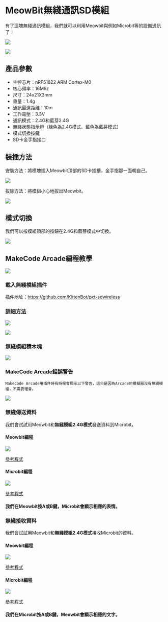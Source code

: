 # MeowBit無綫通訊SD模組

有了這塊無綫通訊模組，我們就可以利用Meowbit與例如Microbit等的設備通訊了！

![](./images/sd1.png)

![](./images/sd2.png)

## 產品參數

- 主控芯片：nRF51822 ARM Cortex-M0
- 核心頻率：16Mhz
- 尺寸：24x21X3mm
- 重量：1.4g
- 通訊最遠距離：10m
- 工作電壓：3.3V
- 通訊模式：2.4G和藍芽2.4G
- 無綫狀態指示燈（綠色為2.4G模式、藍色為藍芽模式）
- 模式切換按鍵
- SD卡金手指接口

## 裝插方法

安裝方法：將模塊插入Meowbit頂部的SD卡插槽，金手指那一面朝自己。

![](./images/sd3.gif)

拔除方法：將模組小心地拔出Meowbit。

![](./images/sd4.gif)

## 模式切換

我們可以按模組頂部的按鈕在2.4G和藍芽模式中切換。

![](./images/sd12.gif)

## MakeCode Arcade編程教學

![](./images/acbanner.png)



### 載入無綫模組插件

插件地址：https://github.com/KittenBot/pxt-sdwireless

### [詳細方法](../Makecode/powerBrickMC)

![](./images/sd5.png)

![](./images/sd6.png)

### 無綫模組積木塊

![](./images/sd7.png)

### MakeCode Arcade錯誤警告

    MakeCode Arcade用插件時有時候會顯示以下警告，這只是因為Arcade的模擬器沒有無綫模組，不需要理會。

![](./images/sd13.png)

### 無綫傳送資料

我們會試試用Meowbit和**無綫模組2.4G模式**發送資料到Microbit。

#### Meowbit編程

![](./images/sd8.png)

[參考程式](https://makecode.com/_CTHU6hP81P6U)

#### Microbit編程

![](./images/sd9.png)

[參考程式](https://makecode.microbit.org/_R8zKEpixPazc)

#### 我們在Meowbit按A或B鍵，Microbit會顯示相應的表情。

### 無綫接收資料

我們會試試用Meowbit和**無綫模組2.4G模式**接收Microbit的資料。

#### Meowbit編程

![](./images/sd11.png)

[參考程式](https://makecode.com/_KDPdA0XccXvP)

#### Microbit編程

![](./images/sd10.png)

[參考程式](https://makecode.microbit.org/_Xx39ryM2CTp9)

#### 我們在Microbit按A或B鍵，Meowbit會顯示相應的文字。

